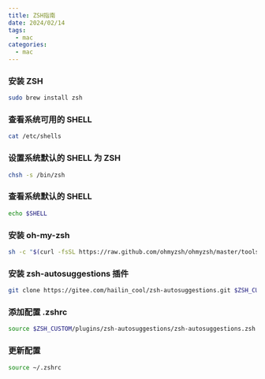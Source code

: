 ```yaml
---
title: ZSH指南
date: 2024/02/14
tags:
  - mac
categories:
  - mac
---
```


### 安装 ZSH

```bash
sudo brew install zsh
```

### 查看系统可用的 SHELL

```bash
cat /etc/shells
```

### 设置系统默认的 SHELL 为 ZSH

```bash
chsh -s /bin/zsh
```

### 查看系统默认的 SHELL

```bash
echo $SHELL
```

### 安装 oh-my-zsh

```bash
sh -c "$(curl -fsSL https://raw.github.com/ohmyzsh/ohmyzsh/master/tools/install.sh)"
```

### 安装 zsh-autosuggestions 插件

```bash
git clone https://gitee.com/hailin_cool/zsh-autosuggestions.git $ZSH_CUSTOM/plugins/zsh-autosuggestions
```

### 添加配置 .zshrc

```bash
source $ZSH_CUSTOM/plugins/zsh-autosuggestions/zsh-autosuggestions.zsh
```

### 更新配置

```bash
source ~/.zshrc
```

